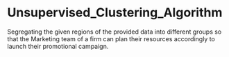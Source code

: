 # Unsupervised_Clustering_Algorithm
Segregating the given regions of the provided data into different groups so that the Marketing team of a firm can plan their resources accordingly to launch their promotional campaign.
